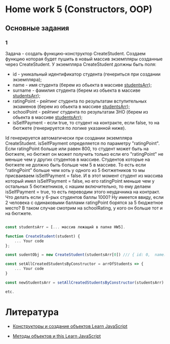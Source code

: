 # Home work 5 (Constructors, OOP)

## Основные задания

### 1

Задача - создать функцию-конструктор CreateStudent. Создаем функцию которая будет пушить в новый массив экземпляры созданные через CreateStudent.
У экземпляра CreateStudent должны быть поля:
* id - уникальный идентификатор студента (генериться при создании экземпляра);
* name - имя студента (берем из обьекта в массиве [studentsArr](https://github.com/Lobasya/HomeWorks/blob/master/HW5/studentsArr.js));
* surname - фамилия студента (берем из обьекта в массиве [studentsArr](https://github.com/Lobasya/HomeWorks/blob/master/HW5/studentsArr.js));
* ratingPoint - рейтинг студента по результатам вступительных экзаменов (берем из обьекта в массиве [studentsArr](https://github.com/Lobasya/HomeWorks/blob/master/HW5/studentsArr.js));
* schoolPoint - рейтинг студента по результатам ЗНО (берем из обьекта в массиве [studentsArr](https://github.com/Lobasya/HomeWorks/blob/master/HW5/studentsArr.js));
* isSelfPayment - если true, то студент на контракте, если false, то на бютжете (генерируется по логике указанной ниже).

Id генерируется автоматически при создании экземпляра CreateStudent. isSelfPayment определяется по параметру "ratingPoint". Если ratingPoint больше или равен 800, 
то студент может быть на бютжете, но бютжет он может получить только если его "ratingPoint" не меньше чем у других студентов в массиве. Студентов которые на бютжете 
не должно быть больше чем 5 в массиве. То есть если "ratingPoint" больше чем хоть у одного из 5 бютжетников то мы присваиваем isSelfPayment = false.
И в этот момент студент из массива который имел isSelfPayment = false, но его ratingPoint меньше чем у остальных 5 бютжетников, с нашим включительно, то ему 
делаем isSelfPayment = true, то есть переводим этого неудачника на контракт.
Что делать если у 6-рых студентов баллы 1000? Ну имеется ввиду, если 2 человека с одинаковыми баллами ratingPoint борятся за 5 бюджетное место? В таком случае смотрим на schoolRating, у кого он больше тот и на бютжете. 

```js

const studentsArr = [... массив лежащий в папке HW5].

function CreateStudent(student) {
    ... Your code
}; 

const sudentObj = new CreateStudent(studentsArr[0]) /// { id: 0,  name: 'Valeriy', surname: 'Zhmishenko', ratingPoint: 1500, schoolPoint: 1200, isSelfPayment: false, }

const setAllCreatedStudentsByConstructor = arrOfStudents => {
    ... Your code
}

const newStudentsArr = setAllCreatedStudentsByConstructor(studentsArr) /// [{ id: 0,  name: 'Valeriy', surname: 'Zhmishenko', ratingPoint: 1500, schoolPoint: 1200, isSelfPayment: false, } ...]

etc.
```


# Литература

* [Конструкторы и создание объектов Learn JavaScript](https://learn.javascript.ru/constructor-new)

* [Методы объектов и this Learn JavaScript](https://learn.javascript.ru/object-methods)


